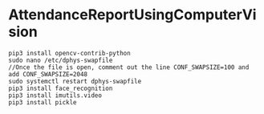 # AttendanceReportUsingComputerVision
`````
pip3 install opencv-contrib-python
sudo nano /etc/dphys-swapfile
//Once the file is open, comment out the line CONF_SWAPSIZE=100 and add CONF_SWAPSIZE=2048
sudo systemctl restart dphys-swapfile
pip3 install face_recognition
pip3 install imutils.video
pip3 install pickle
`````
